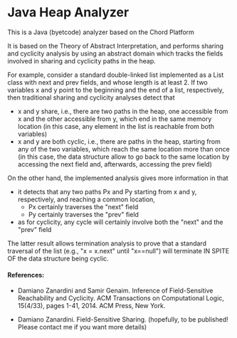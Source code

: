 Java Heap Analyzer
===================
This is a Java (byetcode) analyzer based on the Chord Platform

It is based on the Theory of Abstract Interpretation, and performs sharing and
cyclicity analysis by using an abstract domain which tracks the fields involved
in sharing and cyclicity paths in the heap.

For example, consider a standard double-linked list implemented as a List class
with next and prev fields, and whose length is at least 2.  If two variables x
and y point to the beginning and the end of a list, respectively, then
traditional sharing and cyclicity analyses detect that

- x and y share, i.e., there are two paths in the heap, one accessible from x
  and the other accessible from y, which end in the same memory location (in
  this case, any element in the list is reachable from both variables)
- x and y are both cyclic, i.e., there are paths in the heap, starting from 
  any of the two variables, which reach the same location more than once (in
  this case, the data structure allow to go back to the same location by 
  accessing the next field and, afterwards, accessing the prev field)
  
On the other hand, the implemented analysis gives more information in that

- it detects that any two paths Px and Py starting from x and y, 
  respectively, and reaching a common location,
  - Px certainly traverses the "next" field
  - Py certainly traverses the "prev" field 
- as for cyclicity, any cycle will certainly involve both the "next" and the
  "prev" field
  
The latter result allows termination analysis to prove that a standard
traversal of the list (e.g., "x = x.next" until "x==null") will terminate
IN SPITE OF the data structure being cyclic.

#### References:

- Damiano Zanardini and Samir Genaim. Inference of Field-Sensitive Reachability and Cyclicity. ACM Transactions on Computational Logic, 15(4/33), pages 1-41, 2014. ACM Press, New York.

- Damiano Zanardini. Field-Sensitive Sharing.
(hopefully, to be published! Please contact me if you want more details)

